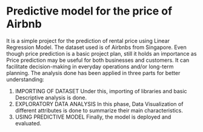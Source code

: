 # Predictive model for the price of Airbnb
It is a simple project for the prediction of rental price using Linear Regression Model. The dataset used is of Airbnbs from Singapore.
Even though price prediction is a basic project plan, still it holds an importance as Price prediction may be useful for both businesses and customers. It can facilitate decision-making in everyday operations and/or long-term planning.
The analysis done has been applied in three parts for better understanding: 

   1) IMPORTING OF DATASET
      Under this, importing of libraries and basic Descriptive analysis is done.
   2) EXPLORATORY DATA ANALYSIS
      In this phase, Data Visualization of different attributes is done to summarize their main characteristics.
   3) USING PREDICTIVE MODEL
     Finally, the model is deployed and evaluated.

